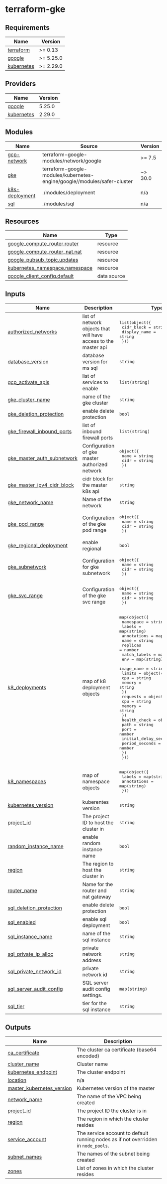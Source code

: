 # terraform-gke
<!-- BEGIN_TF_DOCS -->
## Requirements

| Name | Version |
|------|---------|
| <a name="requirement_terraform"></a> [terraform](#requirement\_terraform) | >= 0.13 |
| <a name="requirement_google"></a> [google](#requirement\_google) | >= 5.25.0 |
| <a name="requirement_kubernetes"></a> [kubernetes](#requirement\_kubernetes) | >= 2.29.0 |

## Providers

| Name | Version |
|------|---------|
| <a name="provider_google"></a> [google](#provider\_google) | 5.25.0 |
| <a name="provider_kubernetes"></a> [kubernetes](#provider\_kubernetes) | 2.29.0 |

## Modules

| Name | Source | Version |
|------|--------|---------|
| <a name="module_gcp-network"></a> [gcp-network](#module\_gcp-network) | terraform-google-modules/network/google | >= 7.5 |
| <a name="module_gke"></a> [gke](#module\_gke) | terraform-google-modules/kubernetes-engine/google//modules/safer-cluster | ~> 30.0 |
| <a name="module_k8s-deployment"></a> [k8s-deployment](#module\_k8s-deployment) | ./modules/deployment | n/a |
| <a name="module_sql"></a> [sql](#module\_sql) | ./modules/sql | n/a |

## Resources

| Name | Type |
|------|------|
| [google_compute_router.router](https://registry.terraform.io/providers/hashicorp/google/latest/docs/resources/compute_router) | resource |
| [google_compute_router_nat.nat](https://registry.terraform.io/providers/hashicorp/google/latest/docs/resources/compute_router_nat) | resource |
| [google_pubsub_topic.updates](https://registry.terraform.io/providers/hashicorp/google/latest/docs/resources/pubsub_topic) | resource |
| [kubernetes_namespace.namespace](https://registry.terraform.io/providers/hashicorp/kubernetes/latest/docs/resources/namespace) | resource |
| [google_client_config.default](https://registry.terraform.io/providers/hashicorp/google/latest/docs/data-sources/client_config) | data source |

## Inputs

| Name | Description | Type | Default | Required |
|------|-------------|------|---------|:--------:|
| <a name="input_authorized_networks"></a> [authorized\_networks](#input\_authorized\_networks) | list of network objects that will have access to the master api | <pre>list(object({<br>    cidr_block   = string<br>    display_name = string<br>  }))</pre> | `[]` | no |
| <a name="input_database_version"></a> [database\_version](#input\_database\_version) | database version for ms sql | `string` | `"SQLSERVER_2022_STANDARD"` | no |
| <a name="input_gcp_activate_apis"></a> [gcp\_activate\_apis](#input\_gcp\_activate\_apis) | list of services to enable | `list(string)` | `[]` | no |
| <a name="input_gke_cluster_name"></a> [gke\_cluster\_name](#input\_gke\_cluster\_name) | name of the gke cluster | `string` | n/a | yes |
| <a name="input_gke_deletion_protection"></a> [gke\_deletion\_protection](#input\_gke\_deletion\_protection) | enable delete protection | `bool` | `false` | no |
| <a name="input_gke_firewall_inbound_ports"></a> [gke\_firewall\_inbound\_ports](#input\_gke\_firewall\_inbound\_ports) | list of inbound firewall ports | `list(string)` | `[]` | no |
| <a name="input_gke_master_auth_subnetwork"></a> [gke\_master\_auth\_subnetwork](#input\_gke\_master\_auth\_subnetwork) | Configuration of gke master authorized network | <pre>object({<br>    name = string<br>    cidr = string<br>  })</pre> | n/a | yes |
| <a name="input_gke_master_ipv4_cidr_block"></a> [gke\_master\_ipv4\_cidr\_block](#input\_gke\_master\_ipv4\_cidr\_block) | cidr block for the master k8s api | `string` | n/a | yes |
| <a name="input_gke_network_name"></a> [gke\_network\_name](#input\_gke\_network\_name) | Name of the network | `string` | n/a | yes |
| <a name="input_gke_pod_range"></a> [gke\_pod\_range](#input\_gke\_pod\_range) | Configuration of the gke pod range | <pre>object({<br>    name = string<br>    cidr = string<br>  })</pre> | n/a | yes |
| <a name="input_gke_regional_deployment"></a> [gke\_regional\_deployment](#input\_gke\_regional\_deployment) | enable regional | `bool` | `true` | no |
| <a name="input_gke_subnetwork"></a> [gke\_subnetwork](#input\_gke\_subnetwork) | Configuration for  gke subnetwork | <pre>object({<br>    name = string<br>    cidr = string<br>  })</pre> | n/a | yes |
| <a name="input_gke_svc_range"></a> [gke\_svc\_range](#input\_gke\_svc\_range) | Configuration of the gke svc range | <pre>object({<br>    name = string<br>    cidr = string<br>  })</pre> | n/a | yes |
| <a name="input_k8_deployments"></a> [k8\_deployments](#input\_k8\_deployments) | map of k8 deployment objects | <pre>map(object({<br>    namespace    = string<br>    labels       = map(string)<br>    annotations  = map(string)<br>    name         = string<br>    replicas     = number<br>    match_labels = map(string)<br>    env          = map(string)<br>    image_name   = string<br>    limits = object({<br>      cpu    = string<br>      memory = string<br>    })<br>    requests = object({<br>      cpu    = string<br>      memory = string<br>    })<br>    health_check = object({<br>      path                  = string<br>      port                  = number<br>      initial_delay_seconds = number<br>      period_seconds        = number<br>    })<br>  }))</pre> | `{}` | no |
| <a name="input_k8_namespaces"></a> [k8\_namespaces](#input\_k8\_namespaces) | map of namespace objects | <pre>map(object({<br>    labels      = map(string)<br>    annotations = map(string)<br>  }))</pre> | `{}` | no |
| <a name="input_kubernetes_version"></a> [kubernetes\_version](#input\_kubernetes\_version) | kuberentes version | `string` | `"latest"` | no |
| <a name="input_project_id"></a> [project\_id](#input\_project\_id) | The project ID to host the cluster in | `string` | n/a | yes |
| <a name="input_random_instance_name"></a> [random\_instance\_name](#input\_random\_instance\_name) | enable random instance name | `bool` | `false` | no |
| <a name="input_region"></a> [region](#input\_region) | The region to host the cluster in | `string` | n/a | yes |
| <a name="input_router_name"></a> [router\_name](#input\_router\_name) | Name for the router and nat gateway | `string` | n/a | yes |
| <a name="input_sql_deletion_protection"></a> [sql\_deletion\_protection](#input\_sql\_deletion\_protection) | enable delete protection | `bool` | `false` | no |
| <a name="input_sql_enabled"></a> [sql\_enabled](#input\_sql\_enabled) | enable sql deployment | `bool` | `false` | no |
| <a name="input_sql_instance_name"></a> [sql\_instance\_name](#input\_sql\_instance\_name) | name of the sql instance | `string` | `""` | no |
| <a name="input_sql_private_ip_alloc"></a> [sql\_private\_ip\_alloc](#input\_sql\_private\_ip\_alloc) | private network address | `string` | `""` | no |
| <a name="input_sql_private_network_id"></a> [sql\_private\_network\_id](#input\_sql\_private\_network\_id) | private network id | `string` | `""` | no |
| <a name="input_sql_server_audit_config"></a> [sql\_server\_audit\_config](#input\_sql\_server\_audit\_config) | SQL server audit config settings. | `map(string)` | `{}` | no |
| <a name="input_sql_tier"></a> [sql\_tier](#input\_sql\_tier) | tier for the sql instance | `string` | `"db-custom-10-65536"` | no |

## Outputs

| Name | Description |
|------|-------------|
| <a name="output_ca_certificate"></a> [ca\_certificate](#output\_ca\_certificate) | The cluster ca certificate (base64 encoded) |
| <a name="output_cluster_name"></a> [cluster\_name](#output\_cluster\_name) | Cluster name |
| <a name="output_kubernetes_endpoint"></a> [kubernetes\_endpoint](#output\_kubernetes\_endpoint) | The cluster endpoint |
| <a name="output_location"></a> [location](#output\_location) | n/a |
| <a name="output_master_kubernetes_version"></a> [master\_kubernetes\_version](#output\_master\_kubernetes\_version) | Kubernetes version of the master |
| <a name="output_network_name"></a> [network\_name](#output\_network\_name) | The name of the VPC being created |
| <a name="output_project_id"></a> [project\_id](#output\_project\_id) | The project ID the cluster is in |
| <a name="output_region"></a> [region](#output\_region) | The region in which the cluster resides |
| <a name="output_service_account"></a> [service\_account](#output\_service\_account) | The service account to default running nodes as if not overridden in `node_pools`. |
| <a name="output_subnet_names"></a> [subnet\_names](#output\_subnet\_names) | The names of the subnet being created |
| <a name="output_zones"></a> [zones](#output\_zones) | List of zones in which the cluster resides |
<!-- END_TF_DOCS -->